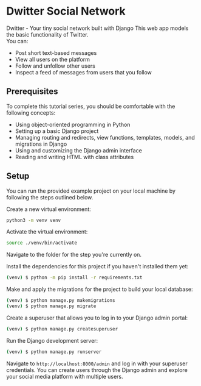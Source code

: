 # Dwitter Social Network

Dwitter - Your tiny social network built with Django This web app models the basic functionality of Twitter.  
You can:

- Post short text-based messages
- View all users on the platform
- Follow and unfollow other users
- Inspect a feed of messages from users that you follow

## Prerequisites

To complete this tutorial series, you should be comfortable with the following concepts:

- Using object-oriented programming in Python
- Setting up a basic Django project
- Managing routing and redirects, view functions, templates, models, and migrations in Django
- Using and customizing the Django admin interface
- Reading and writing HTML with class attributes

## Setup

You can run the provided example project on your local machine by following the steps outlined below.

Create a new virtual environment:

```bash
python3 -m venv venv
```

Activate the virtual environment:

```bash
source ./venv/bin/activate
```

Navigate to the folder for the step you're currently on.

Install the dependencies for this project if you haven't installed them yet:

```bash
(venv) $ python -m pip install -r requirements.txt
```

Make and apply the migrations for the project to build your local database:

```bash
(venv) $ python manage.py makemigrations
(venv) $ python manage.py migrate
```

Create a superuser that allows you to log in to your Django admin portal:

```bash
(venv) $ python manage.py createsuperuser
```

Run the Django development server:

```bash
(venv) $ python manage.py runserver
```

Navigate to `http://localhost:8000/admin` and log in with your superuser credentials.
You can create users through the Django admin and explore your social media platform with multiple users.
